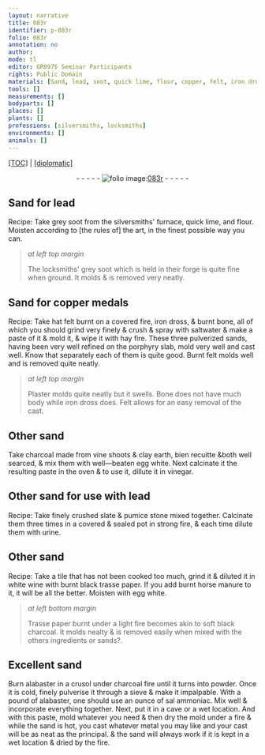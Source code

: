 ```yaml
---
layout: narrative
title: 083r
identifier: p-083r
folio: 083r
annotation: no
author:
mode: tl
editor: GR8975 Seminar Participants
rights: Public Domain
materials: [Sand, lead, soot, quick lime, flour, copper, felt, iron dross, bone, saltwater, hay, sands, porphyry, Plaster, Bone, Felt, sand, charcoal, vine shoots, clay earth, egg white, vinegar, slate, pumice stone, urine, tile, white wine, paper, manure, soft black charcoal, alabaster, sal ammoniac]
tools: []
measurements: []
bodyparts: []
places: []
plants: []
professions: [silversmiths, locksmiths]
environments: []
animals: []
---
```


<p><a href="{{ site.baseurl }}/translation/">[TOC]</a> | <a href="{{ site.baseurl }}/_texts/p-083r_tc.md/">[diplomatic]</a></p><div class="folio" align="center">- - - - - <a href="http://gallica.bnf.fr/ark:/12148/btv1b10500001g/f171.item" target="_blank"><img src="https://cu-mkp.github.io/2017-workshop-edition/assets/photo-icon.png" alt="folio image: " style="display:inline-block; margin-bottom:-3px;"/>083r</a> - - - - - </div>  
  

## <span class="m">Sand</span> for <span class="m">lead</span>

 
Recipe: <span class="sup">Take</span> grey <span class="m">soot</span> from the <span class="pro">silversmiths</span>' furnace, <span class="m">quick lime</span>, and <span class="m">flour</span>. Moisten according to [the rules of] the art, in the finest possible way you can.
 
> *at left top margin*
> 
> 
>   The <span class="pro">locksmiths</span>' grey <span class="m">soot</span> which is held in their forge is quite fine when ground. It molds & is removed very neatly.
 
 
  

## <span class="m">Sand</span> for <span class="m">copper</span> medals

 
Recipe: <span class="sup">Take</span> hat <span class="m">felt</span> burnt on a covered fire, <span class="m">iron dross</span>, & burnt <span class="m">bone</span>, all of which you should grind very finely & crush & spray with <span class="m">saltwater</span> & make a paste of it & mold it, & wipe it with <span class="m">hay</span> fire. These three pulverized <span class="m">sands</span>, having been very well refined on the <span class="m">porphyry</span> slab, mold very well and cast well. Know that separately each of them is quite good. Burnt <span class="m">felt</span> molds well and is removed quite neatly.
 
> *at left top margin*
> 
> 
>   <span class="m">Plaster</span> molds quite neatly but it swells. <span class="m">Bone</span> does not have much body while <span class="m">iron dross</span> does. <span class="m">Felt</span> allows for an easy removal of the cast.
 
 
  

## Other <span class="m">sand</span>

 
<span class="sup">Take</span> <span class="m">charcoal</span> made from <span class="m">vine shoots</span> & <span class="m">clay earth</span>, <span class="del">bien recuitte &</span>both well searced, & mix them with well—beaten <span class="m">egg white</span>. Next calcinate it <span class="sup">the resulting paste</span> in the oven & to use it, dillute it in <span class="m">vinegar</span>.
 
 
  

## Other <span class="sup"><span class="m">sand</span></span> for <span class="sup">use with</span> <span class="m">lead</span>

 
Recipe: <span class="sup">Take</span> finely crushed <span class="m">slate</span> & <span class="m">pumice stone</span> mixed together. Calcinate them three times in a covered & sealed pot in strong fire, & each time dilute them with <span class="m">urine</span>.
 
 
  

## Other <span class="sup"><span class="m">sand</span></span>

 
Recipe: <span class="sup">Take</span> a <span class="m">tile</span> that has not been cooked too much, grind it & diluted it in <span class="m">white wine</span> with burnt black trasse <span class="m">paper</span>. If you add burnt horse <span class="m">manure</span> to it, it will be all the better. Moisten with <span class="m">egg white</span>.
 
> *at left bottom margin*
> 
> 
>   Trasse paper burnt under a light fire becomes akin to <span class="m">soft black charcoal</span>. It molds nealty & is removed easily when mixed with the others <span class="sup">ingredients or sands?</span>.
 
 
  

## Excellent <span class="m">sand</span>

 
Burn <span class="m">alabaster</span> in a crusol under charcoal fire until it turns into powder. Once <span class="sup">it is</span> cold, finely pulverise it through a sieve & make it impalpable. With a pound of <span class="m">alabaster</span>, one should use an ounce of <span class="m">sal ammoniac</span>. Mix well & incorporate everything together. Next, put it in a cave or a wet location. And with this paste, mold whatever you need & then dry the mold under a fire & while the <span class="m">sand</span> is hot, you cast whatever metal you may like and your cast will be as neat as the principal. & the <span class="m">sand</span> <span class="sup">will</span> always work if it is kept in a wet location & dried by the fire.
 
